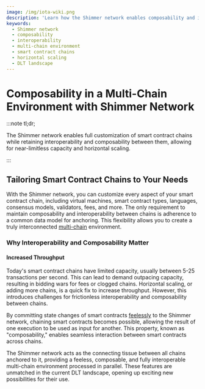 ```yaml
---
image: /img/iota-wiki.png
description: 'Learn how the Shimmer network enables composability and interoperability in a multi-chain environment, offering full customization of smart contract chains and increased throughput.'
keywords:
  - Shimmer network
  - composability
  - interoperability
  - multi-chain environment
  - smart contract chains
  - horizontal scaling
  - DLT landscape
---
```


# Composability in a Multi-Chain Environment with Shimmer Network

:::note tl;dr;

The Shimmer network enables full customization of smart contract chains while retaining interoperability and
composability between them, allowing for near-limitless capacity and horizontal scaling.

:::

## Tailoring Smart Contract Chains to Your Needs

With the Shimmer network, you can customize every aspect of your smart contract chain, including virtual machines, smart
contract types, languages, consensus models, validators, fees, and more. The only requirement to maintain composability
and interoperability between chains is adherence to a common data model for anchoring. This flexibility allows you to
create a truly interconnected [multi-chain](multichain.md) environment.

### Why Interoperability and Composability Matter

#### Increased Throughput

Today's smart contract chains have limited capacity, usually between 5-25 transactions per second. This can lead to
demand outpacing capacity, resulting in bidding wars for fees or clogged chains. Horizontal scaling, or adding more
chains, is a quick fix to increase throughput. However, this introduces challenges for frictionless interoperability and
composability between chains.

By committing state changes of smart contracts [feelessly](feeless.md) to the Shimmer network, chaining smart
contracts becomes possible, allowing the result of one execution to be used as input for another. This property, known
as "composability," enables seamless interaction between smart contracts across chains.

The Shimmer network acts as the connecting tissue between all chains anchored to it, providing a feeless, composable,
and fully interoperable multi-chain environment processed in parallel. These features are unmatched in the current DLT
landscape, opening up exciting new possibilities for their use.
